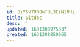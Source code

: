 ```yaml
---
id: 8iY5V7R08uTUL3EiN1NHi
title: Gitdoc
desc: ''
updated: 1631308975337
created: 1631308850065
---
```


## 
